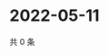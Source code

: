 # 2022-05-11

共 0 条

<!-- BEGIN WEIBO -->
<!-- 最后更新时间 Wed May 11 2022 14:20:12 GMT+0800 (China Standard Time) -->

<!-- END WEIBO -->
